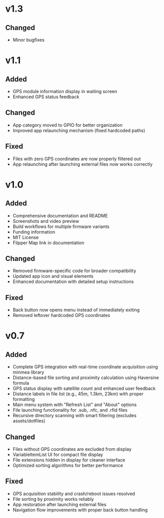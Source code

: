 # v1.3

## Changed
- Minor bugfixes

# v1.1

## Added
- GPS module information display in waiting screen
- Enhanced GPS status feedback

## Changed
- App category moved to GPIO for better organization
- Improved app relaunching mechanism (fixed hardcoded paths)

## Fixed
- Files with zero GPS coordinates are now properly filtered out
- App relaunching after launching external files now works correctly

# v1.0

## Added
- Comprehensive documentation and README
- Screenshots and video preview
- Build workflows for multiple firmware variants
- Funding information
- MIT License
- Flipper Map link in documentation

## Changed
- Removed firmware-specific code for broader compatibility
- Updated app icon and visual elements
- Enhanced documentation with detailed setup instructions

## Fixed
- Back button now opens menu instead of immediately exiting
- Removed leftover hardcoded GPS coordinates

# v0.7

## Added
- Complete GPS integration with real-time coordinate acquisition using minmea library
- Distance-based file sorting and proximity calculation using Haversine formula
- GPS status display with satellite count and enhanced user feedback
- Distance labels in file list (e.g., 45m, 1.3km, 23km) with proper formatting
- Main menu system with "Refresh List" and "About" options
- File launching functionality for .sub, .nfc, and .rfid files
- Recursive directory scanning with smart filtering (excludes assets/dotfiles)

## Changed
- Files without GPS coordinates are excluded from display
- VariableItemList UI for compact file display
- File extensions hidden in display for cleaner interface
- Optimized sorting algorithms for better performance

## Fixed
- GPS acquisition stability and crash/reboot issues resolved
- File sorting by proximity works reliably
- App restoration after launching external files
- Navigation flow improvements with proper back button handling
